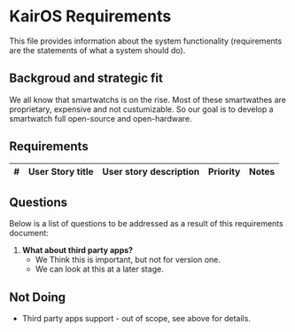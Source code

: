 
# KairOS Requirements

This file provides information about the system functionality (requirements are the statements of what a system should do).

## Backgroud and strategic fit

We all know that smartwatchs is on the rise. Most of these smartwathes are proprietary, expensive and not custumizable. So our goal is to develop a smartwatch full open-source and open-hardware.

## Requirements

| # | User Story title | User story description | Priority | Notes |
|:--:|:--:|:--:|:--:|:--:|

## Questions

Below is a list of questions to be addressed as a result of this requirements document:


 1. **What about third party apps?**
 	* We Think this is important, but not for version one. 
	* We can look at this at a later stage.

## Not Doing

* Third party apps support - out of scope, see above for details.
